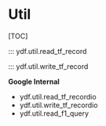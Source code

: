 # Util

[TOC]

::: ydf.util.read_tf_record

::: ydf.util.write_tf_record

**Google Internal**

-   ydf.util.read_tf_recordio
-   ydf.util.write_tf_recordio
-   ydf.util.read_f1_query
